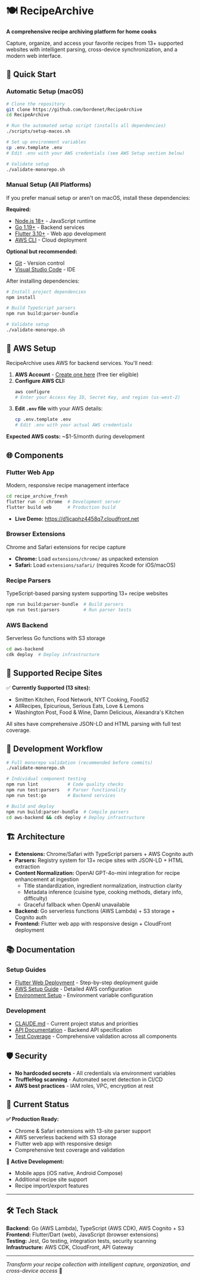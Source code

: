 # 🍽️ RecipeArchive

**A comprehensive recipe archiving platform for home cooks**

Capture, organize, and access your favorite recipes from 13+ supported websites with intelligent parsing, cross-device synchronization, and a modern web interface.

## 🚀 Quick Start

### Automatic Setup (macOS)

```bash
# Clone the repository
git clone https://github.com/bordenet/RecipeArchive
cd RecipeArchive

# Run the automated setup script (installs all dependencies)
./scripts/setup-macos.sh

# Set up environment variables
cp .env.template .env
# Edit .env with your AWS credentials (see AWS Setup section below)

# Validate setup
./validate-monorepo.sh
```

### Manual Setup (All Platforms)

If you prefer manual setup or aren't on macOS, install these dependencies:

**Required:**
- [Node.js 18+](https://nodejs.org/) - JavaScript runtime
- [Go 1.19+](https://golang.org/) - Backend services
- [Flutter 3.10+](https://flutter.dev/) - Web app development
- [AWS CLI](https://aws.amazon.com/cli/) - Cloud deployment

**Optional but recommended:**
- [Git](https://git-scm.com/) - Version control
- [Visual Studio Code](https://code.visualstudio.com/) - IDE

After installing dependencies:
```bash
# Install project dependencies
npm install

# Build TypeScript parsers
npm run build:parser-bundle

# Validate setup
./validate-monorepo.sh
```

## 🔐 AWS Setup

RecipeArchive uses AWS for backend services. You'll need:

1. **AWS Account** - [Create one here](https://aws.amazon.com/) (free tier eligible)
2. **Configure AWS CLI:**
   ```bash
   aws configure
   # Enter your Access Key ID, Secret Key, and region (us-west-2)
   ```
3. **Edit `.env` file** with your AWS details:
   ```bash
   cp .env.template .env
   # Edit .env with your actual AWS credentials
   ```

**Expected AWS costs:** ~$1-5/month during development

## 🌐 Components

### **Flutter Web App**
Modern, responsive recipe management interface
```bash
cd recipe_archive_fresh
flutter run -d chrome  # Development server
flutter build web      # Production build
```
- **Live Demo:** https://d1jcaphz4458q7.cloudfront.net

### **Browser Extensions**
Chrome and Safari extensions for recipe capture
- **Chrome:** Load `extensions/chrome/` as unpacked extension
- **Safari:** Load `extensions/safari/` (requires Xcode for iOS/macOS)

### **Recipe Parsers**
TypeScript-based parsing system supporting 13+ recipe websites
```bash
npm run build:parser-bundle  # Build parsers
npm run test:parsers         # Run parser tests
```

### **AWS Backend**
Serverless Go functions with S3 storage
```bash
cd aws-backend
cdk deploy  # Deploy infrastructure
```

## 🎯 Supported Recipe Sites

✅ **Currently Supported (13 sites):**
- Smitten Kitchen, Food Network, NYT Cooking, Food52
- AllRecipes, Epicurious, Serious Eats, Love & Lemons  
- Washington Post, Food & Wine, Damn Delicious, Alexandra's Kitchen

All sites have comprehensive JSON-LD and HTML parsing with full test coverage.

## 🧪 Development Workflow

```bash
# Full monorepo validation (recommended before commits)
./validate-monorepo.sh

# Individual component testing
npm run lint           # Code quality checks
npm run test:parsers   # Parser functionality
npm run test:go        # Backend services

# Build and deploy
npm run build:parser-bundle  # Compile parsers
cd aws-backend && cdk deploy # Deploy infrastructure
```

## 🏗️ Architecture

- **Extensions:** Chrome/Safari with TypeScript parsers + AWS Cognito auth
- **Parsers:** Registry system for 13+ recipe sites with JSON-LD + HTML extraction
- **Content Normalization:** OpenAI GPT-4o-mini integration for recipe enhancement at ingestion
  - Title standardization, ingredient normalization, instruction clarity
  - Metadata inference (cuisine type, cooking methods, dietary info, difficulty)
  - Graceful fallback when OpenAI unavailable
- **Backend:** Go serverless functions (AWS Lambda) + S3 storage + Cognito auth  
- **Frontend:** Flutter web app with responsive design + CloudFront deployment

## 📚 Documentation

### Setup Guides
- [Flutter Web Deployment](docs/flutter-web-deployment.md) - Step-by-step deployment guide
- [AWS Setup Guide](docs/setup/aws-setup.md) - Detailed AWS configuration
- [Environment Setup](docs/setup/ENVIRONMENT_SETUP.md) - Environment variable configuration

### Development
- [CLAUDE.md](CLAUDE.md) - Current project status and priorities
- [API Documentation](docs/api/openapi.yaml) - Backend API specification
- [Test Coverage](#) - Comprehensive validation across all components

## 🛡️ Security

- **No hardcoded secrets** - All credentials via environment variables
- **TruffleHog scanning** - Automated secret detection in CI/CD
- **AWS best practices** - IAM roles, VPC, encryption at rest

## 🚀 Current Status

**✅ Production Ready:**
- Chrome & Safari extensions with 13-site parser support
- AWS serverless backend with S3 storage  
- Flutter web app with responsive design
- Comprehensive test coverage and validation

**🔧 Active Development:**
- Mobile apps (iOS native, Android Compose)
- Additional recipe site support
- Recipe import/export features

---

## 🛠️ Tech Stack

**Backend:** Go (AWS Lambda), TypeScript (AWS CDK), AWS Cognito + S3  
**Frontend:** Flutter/Dart (web), JavaScript (browser extensions)  
**Testing:** Jest, Go testing, integration tests, security scanning  
**Infrastructure:** AWS CDK, CloudFront, API Gateway  

---

*Transform your recipe collection with intelligent capture, organization, and cross-device access* 🍳